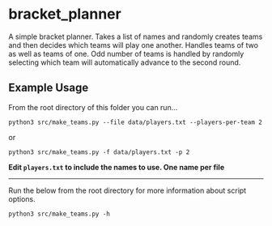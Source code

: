 # bracket_planner
A simple bracket planner. Takes a list of names and randomly creates teams and then decides which teams will play one another. Handles teams of two as well as teams of one. Odd number of teams is handled by randomly selecting which team will automatically advance to the second round.

## Example Usage
From the root directory of this folder you can run...

```
python3 src/make_teams.py --file data/players.txt --players-per-team 2
```

or

```
python3 src/make_teams.py -f data/players.txt -p 2
```

**Edit `players.txt` to include the names to use. One name per file**

---

Run the below from the root directory for more information about script options.

```
python3 src/make_teams.py -h
```